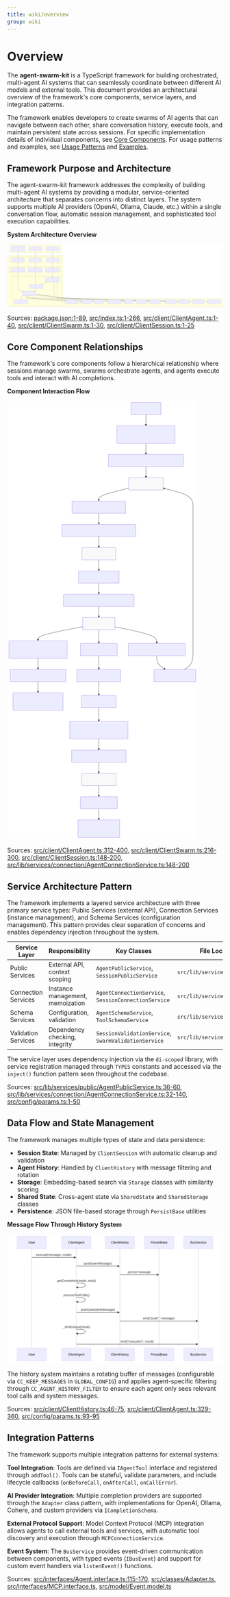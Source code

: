 ```yaml
---
title: wiki/overview
group: wiki
---
```


# Overview

The **agent-swarm-kit** is a TypeScript framework for building orchestrated, multi-agent AI systems that can seamlessly coordinate between different AI models and external tools. This document provides an architectural overview of the framework's core components, service layers, and integration patterns.

The framework enables developers to create swarms of AI agents that can navigate between each other, share conversation history, execute tools, and maintain persistent state across sessions. For specific implementation details of individual components, see [Core Components](#2). For usage patterns and examples, see [Usage Patterns](#5) and [Examples](#6).

## Framework Purpose and Architecture

The agent-swarm-kit framework addresses the complexity of building multi-agent AI systems by providing a modular, service-oriented architecture that separates concerns into distinct layers. The system supports multiple AI providers (OpenAI, Ollama, Claude, etc.) within a single conversation flow, automatic session management, and sophisticated tool execution capabilities.

**System Architecture Overview**

![Mermaid Diagram](./diagrams\1_Overview_0.svg)

Sources: [package.json:1-89](), [src/index.ts:1-266](), [src/client/ClientAgent.ts:1-40](), [src/client/ClientSwarm.ts:1-30](), [src/client/ClientSession.ts:1-25]()

## Core Component Relationships

The framework's core components follow a hierarchical relationship where sessions manage swarms, swarms orchestrate agents, and agents execute tools and interact with AI completions.

**Component Interaction Flow**

![Mermaid Diagram](./diagrams\1_Overview_1.svg)

Sources: [src/client/ClientAgent.ts:312-400](), [src/client/ClientSwarm.ts:216-300](), [src/client/ClientSession.ts:148-200](), [src/lib/services/connection/AgentConnectionService.ts:148-200]()

## Service Architecture Pattern

The framework implements a layered service architecture with three primary service types: Public Services (external API), Connection Services (instance management), and Schema Services (configuration management). This pattern provides clear separation of concerns and enables dependency injection throughout the system.

| Service Layer | Responsibility | Key Classes | File Locations |
|---------------|----------------|-------------|----------------|
| Public Services | External API, context scoping | `AgentPublicService`, `SessionPublicService` | `src/lib/services/public/` |
| Connection Services | Instance management, memoization | `AgentConnectionService`, `SessionConnectionService` | `src/lib/services/connection/` |
| Schema Services | Configuration, validation | `AgentSchemaService`, `ToolSchemaService` | `src/lib/services/schema/` |
| Validation Services | Dependency checking, integrity | `SessionValidationService`, `SwarmValidationService` | `src/lib/services/validation/` |

The service layer uses dependency injection via the `di-scoped` library, with service registration managed through `TYPES` constants and accessed via the `inject()` function pattern seen throughout the codebase.

Sources: [src/lib/services/public/AgentPublicService.ts:36-60](), [src/lib/services/connection/AgentConnectionService.ts:32-140](), [src/config/params.ts:1-50]()

## Data Flow and State Management

The framework manages multiple types of state and data persistence:

- **Session State**: Managed by `ClientSession` with automatic cleanup and validation
- **Agent History**: Handled by `ClientHistory` with message filtering and rotation
- **Storage**: Embedding-based search via `Storage` classes with similarity scoring
- **Shared State**: Cross-agent state via `SharedState` and `SharedStorage` classes
- **Persistence**: JSON file-based storage through `PersistBase` utilities

**Message Flow Through History System**

![Mermaid Diagram](./diagrams\1_Overview_2.svg)

The history system maintains a rotating buffer of messages (configurable via `CC_KEEP_MESSAGES` in `GLOBAL_CONFIG`) and applies agent-specific filtering through `CC_AGENT_HISTORY_FILTER` to ensure each agent only sees relevant tool calls and system messages.

Sources: [src/client/ClientHistory.ts:46-75](), [src/client/ClientAgent.ts:329-360](), [src/config/params.ts:93-95]()

## Integration Patterns

The framework supports multiple integration patterns for external systems:

**Tool Integration**: Tools are defined via `IAgentTool` interface and registered through `addTool()`. Tools can be stateful, validate parameters, and include lifecycle callbacks (`onBeforeCall`, `onAfterCall`, `onCallError`).

**AI Provider Integration**: Multiple completion providers are supported through the `Adapter` class pattern, with implementations for OpenAI, Ollama, Cohere, and custom providers via `ICompletionSchema`.

**External Protocol Support**: Model Context Protocol (MCP) integration allows agents to call external tools and services, with automatic tool discovery and execution through `MCPConnectionService`.

**Event System**: The `BusService` provides event-driven communication between components, with typed events (`IBusEvent`) and support for custom event handlers via `listenEvent()` functions.

Sources: [src/interfaces/Agent.interface.ts:115-170](), [src/classes/Adapter.ts](), [src/interfaces/MCP.interface.ts](), [src/model/Event.model.ts]()